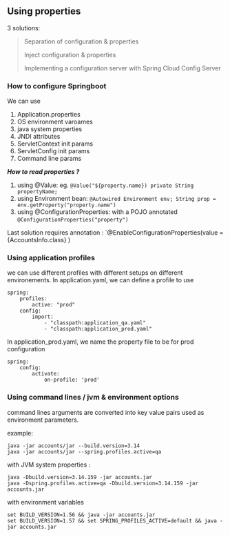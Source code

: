 ## Using properties 
3 solutions: 
>  Separation of configuration & properties
> 
> Inject configuration & properties
>  
> Implementing a configuration server with Spring Cloud Config Server

### How to configure Springboot 
We can use 
1. Application.properties
2. OS environment varoames
3. java system properties
4. JNDI attributes
5. ServletContext init params
6. ServletConfig init params
7. Command line params 

***How to read properties ?*** 
1. using @Value: eg. `@Value("${property.name}) private String propertyName;`
2. using Environment bean: `@Autowired Environment env; String prop = env.getProperty("property.name")`
3. using @ConfigurationProperties: with a POJO annotated `@ConfigurationProperties("property")`

Last solution requires annotation : `@EnableConfigurationProperties(value = {AccountsInfo.class} )

### Using application profiles
we can use different profiles with different setups on different environements. 
In application.yaml, we can define a profile to use

    spring:
        profiles:
            active: "prod"
        config:
            import:
                - "classpath:application_qa.yaml"
                - "classpath:application_prod.yaml"

In application_prod.yaml, we name the property file to be for prod configuration

    spring:
        config:
            activate:
                on-profile: 'prod'


### Using command lines / jvm & environment options
command lines arguments are converted into key value pairs used as environment parameters.

example: 

    java -jar accounts/jar --build.version=3.14
    java -jar accounts/jar --spring.profiles.active=qa

with JVM system properties : 

    java -Dbuild.version=3.14.159 -jar accounts.jar
    java -Dspring.profiles.active=qa -Dbuild.version=3.14.159 -jar accounts.jar

with environment variables

    set BUILD_VERSION=1.56 && java -jar accounts.jar
    set BUILD_VERSION=1.57 && set SPRING_PROFILES_ACTIVE=default && java -jar accounts.jar


